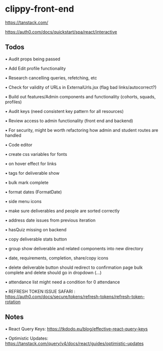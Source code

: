 # clippy-front-end

https://tanstack.com/

https://auth0.com/docs/quickstart/spa/react/interactive


## Todos

• Audit props being passed

• Add Edit profile functionality

• Research cancelling queries, refetching, etc

• Check for validity of URLs in ExternalUrls.jsx (flag bad links/autocorrect?)

• Build out features/Admin components and functionality (cohorts, squads, profiles)

• Audit keys (need consistent key pattern for all resources)

• Review access to admin functionality (front end and backend)

• For security, might be worth refactoring how admin and student routes are handled

• Code editor

• create css variables for fonts

• on hover effect for links

• tags for deliverable show

• bulk mark complete

• format dates (FormatDate)

• side menu icons

• make sure deliverables and people are sorted correctly

• address date issues from previous iteration

• hasQuiz missing on backend

• copy deliverable stats button

• group show deliverable and related components into new directory

• date, requirements, completion, share/copy icons

• delete deliverable button should redirect to confirmation page
  bulk complete and delete should go in dropdown (...)

• attendance list might need a condition for 0 attendance

• REFRESH TOKEN ISSUE SAFARI : https://auth0.com/docs/secure/tokens/refresh-tokens/refresh-token-rotation


## Notes

• React Query Keys: https://tkdodo.eu/blog/effective-react-query-keys

• Optimistic Updates: https://tanstack.com/query/v4/docs/react/guides/optimistic-updates